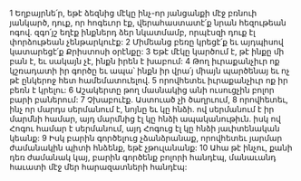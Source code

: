 1 Եղբայրնե՛ր, եթէ ձեզնից մէկը ինչ-որ յանցանքի մէջ բռնուի յանկարծ, դուք, որ հոգեւոր էք, վերահաստատէ՛ք նրան հեզութեան ոգով. զգո՛յշ եղէք ինքներդ ձեր նկատմամբ, որպէսզի դուք էլ փորձութեան չենթարկուէք: 2 Միմեանց բեռը կրեցէ՛ք եւ այդպիսով կատարեցէ՛ք Քրիստոսի օրէնքը: 3 Եթէ մէկը կարծում է, թէ ինքը մի բան է, եւ սակայն չէ, ինքն իրեն է խաբում: 4 Թող իւրաքանչիւր ոք կշռադատի իր գործը եւ ապա՝ ինքն իր վրա՛յ միայն պարծենայ եւ ոչ թէ ընկերոջ հետ համեմատուելով. 5 որովհետեւ իւրաքանչիւր ոք իր բեռն է կրելու:
6 Աշակերտը թող մասնակից անի ուսուցչին բոլոր բարի բաներում: 7 Չխաբուէք. Աստուած չի ծաղրւում, 8 որովհետեւ, ինչ որ մարդս սերմանում է, նոյնը եւ կը հնձի. ով սերմանում է իր մարմնի համար, այդ մարմնից էլ կը հնձի ապականութիւն. իսկ ով Հոգու համար է սերմանում, այդ Հոգուց էլ կը հնձի յաւիտենական կեանք: 9 Իսկ բարին գործելուց չձանձրանաք, որովհետեւ յարմար ժամանակին պիտի հնձենք, եթէ չթուլանանք: 10 Ահա թէ ինչու, քանի դեռ ժամանակ կայ, բարին գործենք բոլորի հանդէպ, մանաւանդ հաւատի մէջ մեր հարազատների հանդէպ:

